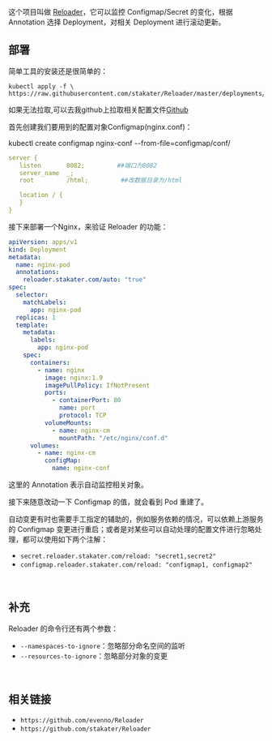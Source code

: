 这个项目叫做 [Reloader](https://github.com/stakater/Reloader)，它可以监控 Configmap/Secret 的变化，根据 Annotation 选择 Deployment，对相关 Deployment 进行滚动更新。

## 部署


简单工具的安装还是很简单的：

```
kubectl apply -f \
https://raw.githubusercontent.com/stakater/Reloader/master/deployments/kubernetes/reloader.yaml
```
如果无法拉取,可以去我github上拉取相关配置文件[Github](https://github.com/evenno/Reloader)

首先创建我们要用到的配置对象Configmap(nginx.conf)：

kubectl create configmap nginx-conf --from-file=configmap/conf/

```yaml
server {
   listen       8082;         ##端口为8082
   server_name  _;
   root         /html;         ##改数据目录为/html

   location / {
   }
}
```

接下来部署一个Nginx，来验证 Reloader 的功能：

```yaml
apiVersion: apps/v1
kind: Deployment
metadata:
  name: nginx-pod
  annotations:
    reloader.stakater.com/auto: "true"
spec:
  selector:
    matchLabels:
      app: nginx-pod
  replicas: 1
  template:
    metadata:
      labels:
        app: nginx-pod
    spec:
      containers:
        - name: nginx
          image: nginx:1.9
          imagePullPolicy: IfNotPresent
          ports:
            - containerPort: 80
              name: port
              protocol: TCP
          volumeMounts:
            - name: nginx-cm
              mountPath: "/etc/nginx/conf.d"
      volumes:
        - name: nginx-cm
          configMap:
            name: nginx-conf
```

这里的 Annotation 表示自动监控相关对象。

接下来随意改动一下 Configmap 的值，就会看到 Pod 重建了。

自动变更有时也需要手工指定的辅助的，例如服务依赖的情况，可以依赖上游服务的 Configmap 变更进行重启；或者是对某些可以自动处理的配置文件进行忽略处理，都可以使用如下两个注解：

- `secret.reloader.stakater.com/reload: "secret1,secret2"`
- `configmap.reloader.stakater.com/reload: "configmap1, configmap2"`

&nbsp;
## 补充

Reloader 的命令行还有两个参数：

- `--namespaces-to-ignore`：忽略部分命名空间的监听
- `--resources-to-ignore`：忽略部分对象的变更

&nbsp;
## 相关链接
- `https://github.com/evenno/Reloader`
- `https://github.com/stakater/Reloader`